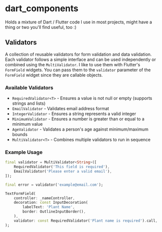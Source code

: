 # dart_components

Holds a mixture of Dart / Flutter code I use in most projects, might have a thing or two you'll find useful, too :)

## Validators

A collection of reusable validators for form validation and data validation. Each validator follows a simple interface and can be used independently or combined using the `MultiValidator`. I like to use them with Flutter's `FormField` widgets.
You can pass them to the `validator` parameter of the `FormField` widget since they are callable objects.

### Available Validators

- `RequiredValidator<T>` - Ensures a value is not null or empty (supports strings and lists)
- `EmailValidator` - Validates email address format
- `IntegerValidator` - Ensures a string represents a valid integer
- `MinimumValidator` - Ensures a number is greater than or equal to a minimum value
- `AgeValidator` - Validates a person's age against minimum/maximum bounds
- `MultiValidator<T>` - Combines multiple validators to run in sequence

### Example Usage

```dart
final validator = MultiValidator<String>([
    RequiredValidator('This field is required'),
    EmailValidator('Please enter a valid email'),
]);

final error = validator('example@email.com');

TextFormField(
    controller: _nameController,
    decoration: const InputDecoration(
        labelText: 'Plant Name',
        border: OutlineInputBorder(),
    ),
    validator: const RequiredValidator('Plant name is required').call,
);
```
